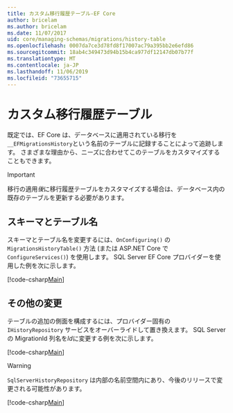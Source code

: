 ```yaml
---
title: カスタム移行履歴テーブル-EF Core
author: bricelam
ms.author: bricelam
ms.date: 11/07/2017
uid: core/managing-schemas/migrations/history-table
ms.openlocfilehash: 0007da7ce3d78fd8f17007ac79a395bb2e6efd86
ms.sourcegitcommit: 18ab4c349473d94b15b4ca977df12147db07b77f
ms.translationtype: MT
ms.contentlocale: ja-JP
ms.lasthandoff: 11/06/2019
ms.locfileid: "73655715"
---
```

# <a name="custom-migrations-history-table"></a>カスタム移行履歴テーブル

既定では、EF Core は、データベースに適用されている移行を `__EFMigrationsHistory`という名前のテーブルに記録することによって追跡します。 さまざまな理由から、ニーズに合わせてこのテーブルをカスタマイズすることもできます。

> [!IMPORTANT]
> 移行の適用*後*に移行履歴テーブルをカスタマイズする場合は、データベース内の既存のテーブルを更新する必要があります。

## <a name="schema-and-table-name"></a>スキーマとテーブル名

スキーマとテーブル名を変更するには、`OnConfiguring()` の `MigrationsHistoryTable()` 方法 (または ASP.NET Core で `ConfigureServices()`) を使用します。 SQL Server EF Core プロバイダーを使用した例を次に示します。

[!code-csharp[Main](../../../../samples/core/Schemas/Migrations/MigrationTableNameContext.cs#TableNameContext)]

## <a name="other-changes"></a>その他の変更

テーブルの追加の側面を構成するには、プロバイダー固有の `IHistoryRepository` サービスをオーバーライドして置き換えます。 SQL Server の MigrationId 列名を*Id*に変更する例を次に示します。

[!code-csharp[Main](../../../../samples/core/Schemas/Migrations/MyHistoryRepository.cs#HistoryRepositoryContext)]

> [!WARNING]
> `SqlServerHistoryRepository` は内部の名前空間内にあり、今後のリリースで変更される可能性があります。

[!code-csharp[Main](../../../../samples/core/Schemas/Migrations/MyHistoryRepository.cs#HistoryRepository)]
